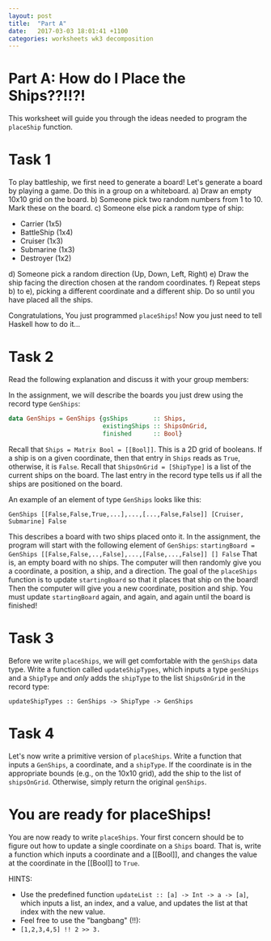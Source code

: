 ```yaml
---
layout: post
title:  "Part A"
date:   2017-03-03 18:01:41 +1100
categories: worksheets wk3 decomposition
---
```


# Part A: How do I Place the Ships??!!?!

This worksheet will guide you through the ideas needed to program the `placeShip` function.


# Task 1
To play battleship, we first need to generate a board! Let's generate a board by playing a game. Do this in a group on a whiteboard.
a) Draw an empty 10x10 grid on the board.
b) Someone pick two random numbers from 1 to 10. Mark these on the board.
c) Someone else pick a random type of ship:
 - Carrier (1x5)
 - BattleShip (1x4)
 - Cruiser (1x3)
 - Submarine (1x3)
 - Destroyer (1x2)

d) Someone pick a random direction (Up, Down, Left, Right)
e) Draw the ship facing the direction chosen at the random coordinates.
f) Repeat steps b) to e), picking a different coordinate and a different ship. Do so until you have placed all the ships. 

Congratulations, You just programmed `placeShips`! Now you just need to tell Haskell how to do it...

# Task 2
Read the following explanation and discuss it with your group members:

In the assignment, we will describe the boards you just drew using the record type `GenShips`:

```haskell
data GenShips = GenShips {gsShips       :: Ships,
                          existingShips :: ShipsOnGrid,
                          finished      :: Bool}
```

Recall that `Ships = Matrix Bool = [[Bool]]`. This is a 2D grid of booleans. If a ship is on a given coordinate, then that entry in `Ships` reads as `True`, otherwise, it is `False`. Recall that `ShipsOnGrid = [ShipType]` is a list of the current ships on the board. The last entry in the record type tells us if all the ships are positioned on the board.

An example of an element of type `GenShips` looks like this:

```GenShips [[False,False,True,...],...,[...,False,False]] [Cruiser, Submarine] False```

This describes a board with two ships placed onto it.
In the assignment, the program will start with the following element of `GenShips`:
```startingBoard = GenShips [[False,False,..,False],...,[False,...,False]] [] False```
That is, an empty board with no ships.
The computer will then randomly give you a coordinate, a position, a ship, and a direction. The goal of the `placeShips` function is to update `startingBoard` so that it places that ship on the board! Then the computer will give you a new coordinate, position and ship. You must update `startingBoard` again, and again, and again until the board is finished!

# Task 3
Before we write `placeShips`, we will get comfortable with the `genShips` data type. Write a function called `updateShipTypes`, which inputs a type `genShips` and a `ShipType` and _only_ adds the `shipType` to the list `ShipsOnGrid` in the record type:

```updateShipTypes :: GenShips -> ShipType -> GenShips```

# Task 4
Let's now write a primitive version of `placeShips`. Write a function that inputs a `GenShips`, a coordinate, and a `shipType`. If the coordinate is in the appropriate bounds (e.g., on the 10x10 grid), add the ship to the list of `shipsOnGrid`. Otherwise, simply return the original `genShips`.

# You are ready for placeShips!

You are now ready to write `placeShips`. Your first concern should be to figure out how to update a single coordinate on a `Ships` board. That is, write a function which inputs a coordinate and a [[Bool]], and changes the value at the coordinate in the [[Bool]] to `True`.

HINTS:
 - Use the predefined function `updateList :: [a] -> Int -> a -> [a]`, which inputs a list, an index, and a value, and updates the list at that index with the new value.
 - Feel free to use the "bangbang" (!!): 
 - ```[1,2,3,4,5] !! 2 >> 3. ```

